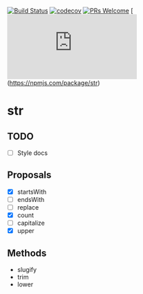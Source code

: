 [![Build Status](https://travis-ci.com/manelgarcia/str.svg?branch=master)](https://travis-ci.com/manelgarcia/str) [![codecov](https://codecov.io/gh/manelgarcia/str/branch/master/graph/badge.svg)](https://codecov.io/gh/manelgarcia/str) [![PRs Welcome](https://img.shields.io/badge/PRs-welcome-brightgreen.svg?style=flat-square)](https://github.com/manelgarcia/str/compare) [![Size](https://img.badgesize.io/manelgarcia/str/master/dist/str.min.js)(https://npmjs.com/package/str)

# str

## TODO
- [ ] Style docs

## Proposals
- [x] startsWith
- [ ] endsWith
- [ ] replace
- [x] count
- [ ] capitalize
- [x] upper

## Methods
- slugify
- trim
- lower